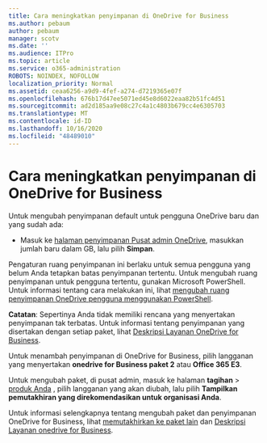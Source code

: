 ```yaml
---
title: Cara meningkatkan penyimpanan di OneDrive for Business
ms.author: pebaum
author: pebaum
manager: scotv
ms.date: ''
ms.audience: ITPro
ms.topic: article
ms.service: o365-administration
ROBOTS: NOINDEX, NOFOLLOW
localization_priority: Normal
ms.assetid: ceaa6256-a9d9-4fef-a274-d7219365e07f
ms.openlocfilehash: 676b17d47ee5071ed45e8d6022eaa82b51fc4d51
ms.sourcegitcommit: ad2d185aa9e08c27c4a1c4803b679cc4e6305703
ms.translationtype: MT
ms.contentlocale: id-ID
ms.lasthandoff: 10/16/2020
ms.locfileid: "48489010"
---
```

# <a name="how-to-increase-storage-in-onedrive-for-business"></a>Cara meningkatkan penyimpanan di OneDrive for Business

Untuk mengubah penyimpanan default untuk pengguna OneDrive baru dan yang sudah ada:
  
- Masuk ke [halaman penyimpanan Pusat admin OneDrive](https://admin.onedrive.com/?v=StorageSettings), masukkan jumlah baru dalam GB, lalu pilih **Simpan**.

Pengaturan ruang penyimpanan ini berlaku untuk semua pengguna yang belum Anda tetapkan batas penyimpanan tertentu. Untuk mengubah ruang penyimpanan untuk pengguna tertentu, gunakan Microsoft PowerShell. Untuk informasi tentang cara melakukan ini, lihat [mengubah ruang penyimpanan OneDrive pengguna menggunakan PowerShell](https://docs.microsoft.com/onedrive/change-user-storage).

**Catatan**: Sepertinya Anda tidak memiliki rencana yang menyertakan penyimpanan tak terbatas. Untuk informasi tentang penyimpanan yang disertakan dengan setiap paket, lihat [Deskripsi Layanan OneDrive for Business](https://docs.microsoft.com/office365/servicedescriptions/onedrive-for-business-service-description).
  
Untuk menambah penyimpanan di OneDrive for Business, pilih langganan yang menyertakan **onedrive for Business paket 2** atau **Office 365 E3**.
  
Untuk mengubah paket, di pusat admin, masuk ke halaman **tagihan** \> [produk Anda](https://go.microsoft.com/fwlink/p/?linkid=842054) , pilih langganan yang akan diubah, lalu pilih **Tampilkan pemutakhiran yang direkomendasikan untuk organisasi Anda**.
  
Untuk informasi selengkapnya tentang mengubah paket dan penyimpanan OneDrive for Business, lihat [memutakhirkan ke paket lain](https://docs.microsoft.com/microsoft-365/commerce/subscriptions/upgrade-to-different-plan) dan [Deskripsi Layanan onedrive for Business](https://docs.microsoft.com/office365/servicedescriptions/onedrive-for-business-service-description).